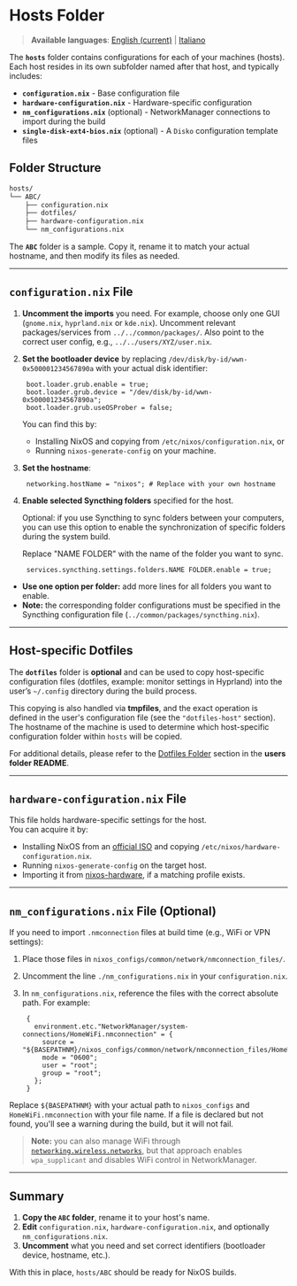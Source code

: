 # Hosts Folder

> **Available languages**: [English (current)](README.md) | [Italiano](README.it.md)

The **`hosts`** folder contains configurations for each of your machines (hosts). Each host resides in its own subfolder named after that host, and typically includes:

- **`configuration.nix`** - Base configuration file  
- **`hardware-configuration.nix`** - Hardware-specific configuration  
- **`nm_configurations.nix`** (optional) - NetworkManager connections to import during the build
- **`single-disk-ext4-bios.nix`** (optional) - A `Disko` configuration template files

## Folder Structure

```bash
hosts/
└── ABC/
    ├── configuration.nix
    ├── dotfiles/
    ├── hardware-configuration.nix
    └── nm_configurations.nix
```
The **`ABC`** folder is a sample. Copy it, rename it to match your actual hostname, and then modify its files as needed.

---

## `configuration.nix` File

1. **Uncomment the imports** you need. For example, choose only one GUI (`gnome.nix`, `hyprland.nix` or `kde.nix`). Uncomment relevant packages/services from `../../common/packages/`. Also point to the correct user config, e.g., `../../users/XYZ/user.nix`.

2. **Set the bootloader device** by replacing `/dev/disk/by-id/wwn-0x500001234567890a` with your actual disk identifier:
    
        boot.loader.grub.enable = true;
        boot.loader.grub.device = "/dev/disk/by-id/wwn-0x500001234567890a";
        boot.loader.grub.useOSProber = false;

   You can find this by:
   - Installing NixOS and copying from `/etc/nixos/configuration.nix`, or  
   - Running `nixos-generate-config` on your machine.

3. **Set the hostname**:
    
        networking.hostName = "nixos"; # Replace with your own hostname

4. **Enable selected Syncthing folders** specified for the host. 

    Optional: if you use Syncthing to sync folders between your computers, you can use this option to enable the synchronization of specific folders during the system build.

    Replace "NAME FOLDER" with the name of the folder you want to sync.

        services.syncthing.settings.folders.NAME FOLDER.enable = true;

  - **Use one option per folder:** add more lines for all folders you want to enable.
  - **Note:** the corresponding folder configurations must be specified in the Syncthing configuration file (`../common/packages/syncthing.nix`).

---

## Host-specific Dotfiles

The **`dotfiles`** folder is **optional** and can be used to copy host-specific configuration files (dotfiles, example: monitor settings in Hyprland) into the user’s `~/.config` directory during the build process.

This copying is also handled via **tmpfiles**, and the exact operation is defined in the user's configuration file (see the `"dotfiles-host"` section). The hostname of the machine is used to determine which host-specific configuration folder within `hosts` will be copied.

For additional details, please refer to the [Dotfiles Folder](../users/README.md#dotfiles) section in the **users folder README**.

---

## `hardware-configuration.nix` File

This file holds hardware-specific settings for the host.  
You can acquire it by:

- Installing NixOS from an [official ISO](https://nixos.org/download) and copying `/etc/nixos/hardware-configuration.nix`.
- Running `nixos-generate-config` on the target host.
- Importing it from [nixos-hardware](https://github.com/NixOS/nixos-hardware), if a matching profile exists.

---

## `nm_configurations.nix` File (Optional)

If you need to import `.nmconnection` files at build time (e.g., WiFi or VPN settings):

1. Place those files in `nixos_configs/common/network/nmconnection_files/`.
2. Uncomment the line `./nm_configurations.nix` in your `configuration.nix`.
3. In `nm_configurations.nix`, reference the files with the correct absolute path. For example:

        {
          environment.etc."NetworkManager/system-connections/HomeWiFi.nmconnection" = {
            source = "${BASEPATHNM}/nixos_configs/common/network/nmconnection_files/HomeWiFi.nmconnection";
            mode = "0600";
            user = "root";
            group = "root";
          };
        }

Replace `${BASEPATHNM}` with your actual path to `nixos_configs` and `HomeWiFi.nmconnection` with your file name.
If a file is declared but not found, you'll see a warning during the build, but it will not fail.

> **Note:** you can also manage WiFi through [`networking.wireless.networks`](https://search.nixos.org/options?channel=24.11&from=0&size=50&sort=relevance&type=packages&query=networking.wireless.networks.), but that approach enables `wpa_supplicant` and disables WiFi control in NetworkManager.

---

## Summary

1. **Copy the `ABC` folder**, rename it to your host's name.  
2. **Edit** `configuration.nix`, `hardware-configuration.nix`, and optionally `nm_configurations.nix`.  
3. **Uncomment** what you need and set correct identifiers (bootloader device, hostname, etc.).

With this in place, `hosts/ABC` should be ready for NixOS builds.
